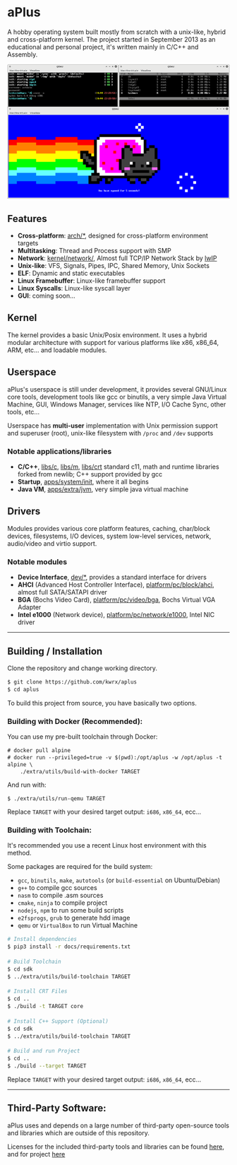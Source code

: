 
# aPlus
A hobby operating system built mostly from scratch with a unix-like, hybrid and cross-platform kernel.
The project started in September 2013 as an educational and personal project, it's written mainly in C/C++ and Assembly.

<p align="center">
    <img src="./extra/images/v0.4-os.png" alt="aPlus v0.4 - CLI interface running on Qemu"></img>
</p>




## Features

* **Cross-platform**: [arch/*](/arch), designed for cross-platform environment targets
* **Multitasking**: Thread and Process support with SMP
* **Network**: [kernel/network/](/kernel/network), Almost full TCP/IP Network Stack by [lwIP](https://savannah.nongnu.org/projects/lwip/)
* **Unix-like**: VFS, Signals, Pipes, IPC, Shared Memory, Unix Sockets
* **ELF**: Dynamic and static executables 
* **Linux Framebuffer**: Linux-like framebuffer support
* **Linux Syscalls**: Linux-like syscall layer
* **GUI**: coming soon...

## Kernel
The kernel provides a basic Unix/Posix environment.
It uses a hybrid modular architecture with support for various platforms like x86, x86_64, ARM, etc... and loadable modules.


## Userspace
aPlus's userspace is still under development, it provides several GNU/Linux core tools, development tools like gcc or binutils, a very simple Java Virtual Machine, GUI, Windows Manager, services like NTP, I/O Cache Sync, other tools, etc...

Userspace has **multi-user** implementation with Unix permission support and superuser (root), unix-like filesystem with `/proc` and `/dev` supports

### Notable applications/libraries
* **C/C++**, [libs/c](sdk/libs/c), [libs/m](sdk/libs/m), [libs/crt](sdk/libs/crt) standard c11, math and runtime libraries forked from newlib; C++ support provided by gcc
* **Startup**, [apps/system/init](usr/apps/system/init/main.c), where it all begins
* **Java VM**, [apps/extra/jvm](https://www.github.com/kwrx/aplus-jvm), very simple java virtual machine 

## Drivers
Modules provides various core platform features, caching, char/block devices, filesystems, I/O devices, system low-level services, network, audio/video and virtio support.

### Notable modules
* **Device Interface**, [dev/*](/drivers/dev), provides a standard interface for drivers
* **AHCI** (Advanced Host Controller Interface), [platform/pc/block/ahci](/drivers/platform/pc/block/ahci/main.c), almost full SATA/SATAPI driver
* **BGA** (Bochs Video Card), [platform/pc/video/bga](/drivers/platform/pc/video/bga/main.c), Bochs Virtual VGA Adapter
* **Intel e1000** (Network device), [platform/pc/network/e1000](/drivers/platform/pc/network/e1000/main.c), Intel NIC driver

---

## Building / Installation
Clone the repository and change working directory.
```bash
$ git clone https://github.com/kwrx/aplus
$ cd aplus
```

To build this project from source, you have basically two options.

### Building with Docker (Recommended):
You can use my pre-built toolchain through Docker:

```console
# docker pull alpine
# docker run --privileged=true -v $(pwd):/opt/aplus -w /opt/aplus -t alpine \
    ./extra/utils/build-with-docker TARGET
```

And run with:
```
$ ./extra/utils/run-qemu TARGET
```

Replace `TARGET` with your desired target output: `i686`, `x86_64`, ecc...

### Building with Toolchain:
It's recommended you use a recent Linux host environment with this method.

Some packages are required for the build system:
* `gcc`, `binutils`, `make`, `autotools` (or `build-essential` on Ubuntu/Debian)
* `g++` to compile gcc sources
* `nasm` to compile .asm sources
* `cmake`, `ninja` to compile project
* `nodejs`, `npm` to run some build scripts
* `e2fsprogs`, `grub` to generate hdd image
* `qemu` or `VirtualBox` to run Virtual Machine

```bash
# Install dependencies
$ pip3 install -r docs/requirements.txt

# Build Toolchain
$ cd sdk
$ ../extra/utils/build-toolchain TARGET

# Install CRT Files
$ cd ..
$ ./build -t TARGET core

# Install C++ Support (Optional)
$ cd sdk
$ ../extra/utils/build-toolchain TARGET

# Build and run Project
$ cd ..
$ ./build --target TARGET
```
Replace `TARGET` with your desired target output: `i686`, `x86_64`, ecc...

---

## Third-Party Software:
aPlus uses and depends on a large number of third-party open-source tools and libraries which are outside of this repository.

Licenses for the included third-party tools and libraries can be found [here](/extra/licenses), and for project [here](/LICENSE)

